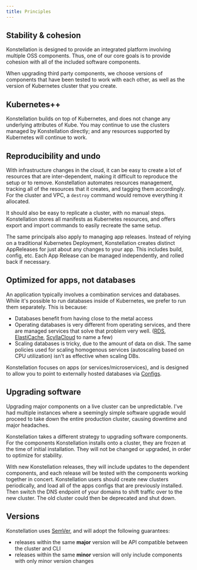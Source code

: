 ```yaml
---
title: Principles
---
```


## Stability & cohesion

Konstellation is designed to provide an integrated platform involving multiple OSS components. Thus, one of our core goals is to provide cohesion with all of the included software components.

When upgrading third party components, we choose versions of components that have been tested to work with each other, as well as the version of Kubernetes cluster that you create.

## Kubernetes++

Konstellation builds on top of Kubernetes, and does not change any underlying attributes of Kube. You may continue to use the clusters managed by Konstellation directly; and any resources supported by Kubernetes will continue to work.

## Reproducibility and undo

With infrastructure changes in the cloud, it can be easy to create a lot of resources that are inter-dependent, making it difficult to reproduce the setup or to remove. Konstellation automates resources management, tracking all of the resources that it creates, and tagging them accordingly. For the cluster and VPC, a `destroy` command would remove everything it allocated.

It should also be easy to replicate a cluster, with no manual steps. Konstellation stores all manifests as Kubernetes resources, and offers export and import commands to easily recreate the same setup.

The same principals also apply to managing app releases. Instead of relying on a traditional Kubernetes Deployment, Konstellation creates distinct AppReleases for just about any changes to your app. This includes build, config, etc. Each App Release can be managed independently, and rolled back if necessary.

## Optimized for apps, not databases

An application typically involves a combination services and databases. While it's possible to run databases inside of Kubernetes, we prefer to run them separately. This is because:

* Databases benefit from having close to the metal access
* Operating databases is very different from operating services, and there are managed services that solve that problem very well. ([RDS](https://aws.amazon.com/rds/), [ElastiCache](https://aws.amazon.com/elasticache/), [ScyllaCloud](https://www.scylladb.com/product/scylla-cloud/) to name a few)
* Scaling databases is tricky, due to the amount of data on disk. The same policies used for scaling homogenous services (autoscaling based on CPU utilization) isn't as effective when scaling DBs.

Konstellation focuses on apps (or services/microservices), and is designed to allow you to point to externally hosted databases via [Configs](apps/configuration.md).

## Upgrading software

Upgrading major components on a live cluster can be unpredictable. I've had multiple instances where a seemingly simple software upgrade would proceed to take down the entire production cluster, causing downtime and major headaches.

Konstellation takes a different strategy to upgrading software components. For the components Konstellation installs onto a cluster, they are frozen at the time of initial installation. They will not be changed or upgraded, in order to optimize for stability.

With new Konstellation releases, they will include updates to the dependent components, and each release will be tested with the components working together in concert. Konstellation users should create new clusters periodically, and load all of the apps configs that are previously installed. Then switch the DNS endpoint of your domains to shift traffic over to the new cluster. The old cluster could then be deprecated and shut down.

## Versions

Konstellation uses [SemVer](https://semver.org/), and will adopt the following guarantees:

* releases within the same __major__ version will be API compatible between the cluster and CLI
* releases within the same __minor__ version will only include components with only minor version changes
